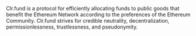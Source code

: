 Clr.fund is a protocol for efficiently allocating funds to public goods that benefit the Ethereum Network according to the preferences of the Ethereum Community. Clr.fund strives for credible neutrality, decentralization, permissionlessness, trustlessness, and pseudonymity.